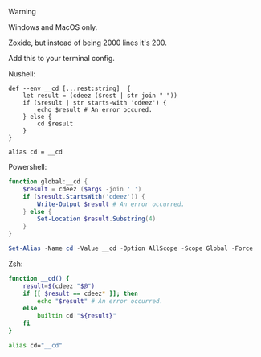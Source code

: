 > [!WARNING]  
> Windows and MacOS only.

Zoxide, but instead of being 2000 lines it's 200.

Add this to your terminal config.

Nushell:

```shell
def --env __cd [...rest:string]  {
    let result = (cdeez ($rest | str join " "))
    if ($result | str starts-with 'cdeez') {
        echo $result # An error occured.
    } else {
        cd $result
    }
}

alias cd = __cd
```

Powershell: 

```powershell
function global:__cd {
    $result = cdeez ($args -join ' ')
    if ($result.StartsWith('cdeez')) {
        Write-Output $result # An error occurred.
    } else {
        Set-Location $result.Substring(4)
    }
}

Set-Alias -Name cd -Value __cd -Option AllScope -Scope Global -Force
```

Zsh:

```bash
function __cd() {
    result=$(cdeez "$@")
    if [[ $result == cdeez* ]]; then
        echo "$result" # An error occurred.
    else
        builtin cd "${result}"
    fi
}

alias cd="__cd"
```